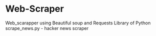 # Web-Scraper
Web_scarapper using Beautiful soup and Requests Library of Python
scrape_news.py - hacker news scraper

